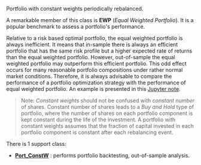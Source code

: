 Portfolio with constant weights periodically rebalanced.

A remarkable member of this class is **EWP** (_Equal Weighted Portfolio_).
It is a popular benchmark to assess a portfolio's performance.

Relative to a risk based optimal portfolio, the equal weighted portfolio
is always inefficient. It means that in-sample there is always an efficient
portfolio that has the same risk profile but a higher expected
rate of returns than the equal weighted portfolio.
However, out-of-sample the equal weighted portfolio
may outperform this efficient portfolio.
This odd effect occurs for many reasonable portfolio compositions under
rather normal market conditions. Therefore, it is always advisable to compare
the performance of a portfolio optimization strategy with the performance of
equal weighted portfolio. An example is
presented in this
[Jupyter note](https://github.com/Mircea2004/azapy/blob/main/jpy_scripts/EqualWeights_Comparisons.ipynb).

>Note: _Constant weights_ should not be confused with _constant number_ of shares.
>Constant number of shares leads to a *Buy and Hold* type of portfolio, where
>the number of shares on each portfolio component is kept constant during the
>life of the investment.
>A portfolio with constant weights assumes that the fraction of capital invested
>in each portfolio component is constant after each rebalancing event.

There is 1 support class:

* [**Port_ConstW**](azapy.PortOpt.Port_ConstW.Port_ConstW) :
performs portfolio backtesting, out-of-sample analysis.
